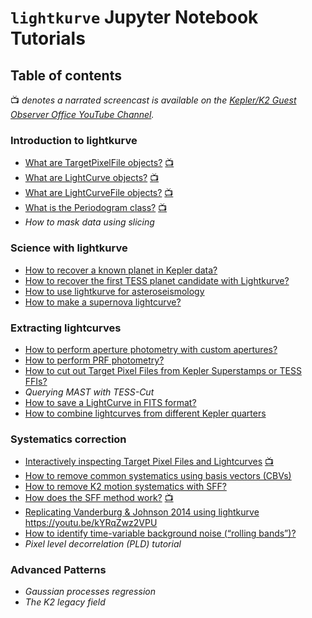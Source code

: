 # `lightkurve` Jupyter Notebook Tutorials

## Table of contents

:tv: *denotes a narrated screencast is available on the [Kepler/K2 Guest Observer Office YouTube Channel](https://www.youtube.com/channel/UCJx_ls4mg5ms9q4Mv_2mYqg).*

### Introduction to lightkurve

- [What are TargetPixelFile objects?](01-target-pixel-files.ipynb)  [:tv:](https://youtu.be/ebw4diF-2NY)
- [What are LightCurve objects?](01-what-are-lightcurves.ipynb)  [:tv:](https://youtu.be/xBesCFlkjIw)
- [What are LightCurveFile objects?](01-lightcurve-files.ipynb)  [:tv:](https://youtu.be/rh7kSNlsqGM)
- [What is the Periodogram class?](01-using-the-periodogram-class.ipynb) [:tv:](https://youtu.be/dYk2gjZGK7k)
-  *How to mask data using slicing*

### Science with lightkurve

- [How to recover a known planet in Kepler data?](02-recover-a-planet.ipynb)
- [How to recover the first TESS planet candidate with Lightkurve?](02-how-to-recover-the-first-tess-candidate.ipynb)
- [How to use lightkurve for asteroseismology](02-how-to-use-lightkurve-for-asteroseismology.ipynb)
- [How to make a supernova lightcurve?](02-how-to-make-a-supernova-lightcurve.ipynb)

### Extracting lightcurves

- [How to perform aperture photometry with custom apertures?](03-making-custom-apertures.ipynb)
- [How to perform PRF photometry?](03-how-to-use-prf-photometry.ipynb)
- [How to cut out Target Pixel Files from Kepler Superstamps or TESS FFIs?](03-cutting-out-tpfs-from-tess-ffis.ipynb)
-  *Querying MAST with TESS-Cut*
- [How to save a LightCurve in FITS format?](03-making-fits-files.ipynb)
- [How to combine lightcurves from different Kepler quarters](03-appending-lightcurves.ipynb)

### Systematics correction

- [Interactively inspecting Target Pixel Files and Lightcurves](04-interact-with-lightcurves-and-tpf.ipynb) [:tv:](https://youtu.be/89_sz-oG4VI)
- [How to remove common systematics using basis vectors (CBVs)](04-removing-cbvs.ipynb)
- [How to remove K2 motion systematics with SFF?](04-how-to-detrend.ipynb)
- [How does the SFF method work?](04-replicate-vanderburg-2014-k2sff.ipynb) [:tv:](https://youtu.be/3Vs9uWW-E84)
- [Replicating Vanderburg & Johnson 2014 using lightkurve](04-replicate-vanderburg-2014-lightkurve.ipynb) https://youtu.be/kYRqZwz2VPU
- [How to identify time-variable background noise (“rolling bands”)?](04-identify-rolling-band.ipynb)
-  *Pixel level decorrelation (PLD) tutorial*


### Advanced Patterns

-  *Gaussian processes regression*
-  *The K2 legacy field*
